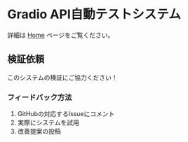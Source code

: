# Gradio API自動テストシステム

詳細は [Home](Home) ページをご覧ください。

## 検証依頼

このシステムの検証にご協力ください！

### フィードバック方法
1. GitHubの対応するIssueにコメント
2. 実際にシステムを試用
3. 改善提案の投稿
